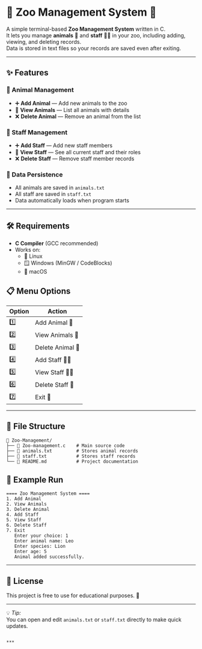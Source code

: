 # 🦁 Zoo Management System 🐯

A simple terminal-based **Zoo Management System** written in C.  
It lets you manage **animals** 🐼 and **staff** 👩‍🌾 in your zoo, including adding, viewing, and deleting records.  
Data is stored in text files so your records are saved even after exiting.

---

## ✨ Features

### 🐾 Animal Management
- ➕ **Add Animal** — Add new animals to the zoo
- 📜 **View Animals** — List all animals with details
- ❌ **Delete Animal** — Remove an animal from the list

### 👷 Staff Management
- ➕ **Add Staff** — Add new staff members
- 📜 **View Staff** — See all current staff and their roles
- ❌ **Delete Staff** — Remove staff member records

### 💾 Data Persistence
- All animals are saved in `animals.txt`
- All staff are saved in `staff.txt`
- Data automatically loads when program starts

---

## 🛠️ Requirements

- **C Compiler** (GCC recommended)
- Works on:
  - 🐧 Linux
  - 🪟 Windows (MinGW / CodeBlocks)
  - 🍏 macOS

## 📋 Menu Options

| Option | Action |
|--------|--------|
| 1️⃣ | Add Animal 🦒 |
| 2️⃣ | View Animals 🐘 |
| 3️⃣ | Delete Animal 🐍 |
| 4️⃣ | Add Staff 👩‍🔧 |
| 5️⃣ | View Staff 👨‍🌾 |
| 6️⃣ | Delete Staff 🚪 |
| 7️⃣ | Exit 💾 |

---

## 📂 File Structure

```
📁 Zoo-Management/
├── 📄 Zoo-management.c    # Main source code
├── 📄 animals.txt         # Stores animal records
├── 📄 staff.txt           # Stores staff records
└── 📄 README.md           # Project documentation
```
## 🧠 Example Run
```
==== Zoo Management System ====
1. Add Animal
2. View Animals
3. Delete Animal
4. Add Staff
5. View Staff
6. Delete Staff
7. Exit
   Enter your choice: 1
   Enter animal name: Leo
   Enter species: Lion
   Enter age: 5
   Animal added successfully.
```

---

## 📜 License

This project is free to use for educational purposes. 📝

---

💡 *Tip:*  
You can open and edit `animals.txt` or `staff.txt` directly to make quick updates.
```

***
